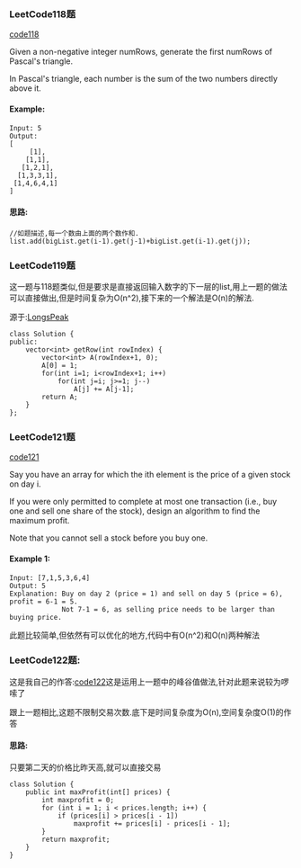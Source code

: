 ### LeetCode118题
[code118](/LeetCode_Array/Pascal'sTriangle.java)

Given a non-negative integer numRows, generate the first numRows of Pascal's triangle.


In Pascal's triangle, each number is the sum of the two numbers directly above it.

#### Example:

```
Input: 5
Output:
[
     [1],
    [1,1],
   [1,2,1],
  [1,3,3,1],
 [1,4,6,4,1]
]
```
#### 思路:
```
//如题描述,每一个数由上面的两个数作和.
list.add(bigList.get(i-1).get(j-1)+bigList.get(i-1).get(j));
```
### LeetCode119题
这一题与118题类似,但是要求是直接返回输入数字的下一层的list,用上一题的做法可以直接做出,但是时间复杂为O(n^2),接下来的一个解法是O(n)的解法.

源于:[LongsPeak](https://leetcode.com/problems/pascals-triangle-ii/discuss/38420/Here-is-my-brief-O(k)-solution)

```
class Solution {
public:
    vector<int> getRow(int rowIndex) {
        vector<int> A(rowIndex+1, 0);
        A[0] = 1;
        for(int i=1; i<rowIndex+1; i++)
            for(int j=i; j>=1; j--)
                A[j] += A[j-1];
        return A;
    }
};
```
### LeetCode121题
[code121](/LeetCode_Array/maxProfit_1.java)

Say you have an array for which the ith element is the price of a given stock on day i.

If you were only permitted to complete at most one transaction (i.e., buy one and sell one share of the stock), design an algorithm to find the maximum profit.

Note that you cannot sell a stock before you buy one.
#### Example 1:
```
Input: [7,1,5,3,6,4]
Output: 5
Explanation: Buy on day 2 (price = 1) and sell on day 5 (price = 6), profit = 6-1 = 5.
             Not 7-1 = 6, as selling price needs to be larger than buying price.
```

此题比较简单,但依然有可以优化的地方,代码中有O(n^2)和O(n)两种解法
### LeetCode122题:
这是我自己的作答:[code122](/LeetCode_Array/maxProfit_02.java)这是运用上一题中的峰谷值做法,针对此题来说较为啰嗦了

跟上一题相比,这题不限制交易次数.底下是时间复杂度为O(n),空间复杂度O(1)的作答

#### 思路:
只要第二天的价格比昨天高,就可以直接交易
```
class Solution {
    public int maxProfit(int[] prices) {
        int maxprofit = 0;
        for (int i = 1; i < prices.length; i++) {
            if (prices[i] > prices[i - 1])
                maxprofit += prices[i] - prices[i - 1];
        }
        return maxprofit;
    }
}
```

